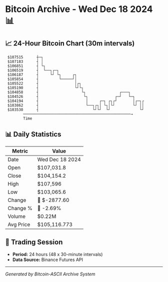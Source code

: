 # Bitcoin Archive - Wed Dec 18 2024 📊

## 📈 24-Hour Bitcoin Chart (30m intervals)

```
 $107515      ┼─┐                                              
 $107183      ┤ │                                              
 $106851      ┤ └┐                                             
 $106519      ┤  └──┐┌─┐                                       
 $106187      ┤     └┘ └┐     ┌┐                               
 $105854      ┤         └─────┘│                               
 $105522      ┤                │┌┐                             
 $105190      ┤                └┘└┐                            
 $104858      ┤                   └┐               ┌───┐       
 $104526      ┤                    └┐            ┌─┘   └─┐     
 $104194      ┤                     │     ┌─┐ ┌┐┌┘       │┌─┐┌ 
 $103862      ┤                     └──┐┌┐│ └┐│└┘        └┘ ││ 
 $103530      ┤                        └┘└┘  └┘             └┘ 
        ────────────────────────────────────────────────→
        Time
```

## 📊 Daily Statistics

| Metric | Value |
|--------|-------|
| Date | Wed Dec 18 2024 |
| Open | $107,031.8 |
| Close | $104,154.2 |
| High | $107,596 |
| Low | $103,065.6 |
| Change | 🔴 $-2877.60 |
| Change % | 🔴 -2.69% |
| Volume | $0.22M |
| Avg Price | $105,116.773 |

## 📅 Trading Session

- **Period:** 24 hours (48 x 30-minute intervals)
- **Data Source:** Binance Futures API

---
*Generated by Bitcoin-ASCII Archive System*
